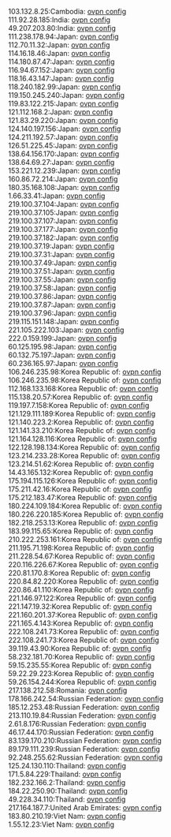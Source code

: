 103.132.8.25:Cambodia: [ovpn config](vpn/103_132_8_25.ovpn)  
111.92.28.185:India: [ovpn config](vpn/111_92_28_185.ovpn)  
49.207.203.80:India: [ovpn config](vpn/49_207_203_80.ovpn)  
111.238.178.94:Japan: [ovpn config](vpn/111_238_178_94.ovpn)  
112.70.11.32:Japan: [ovpn config](vpn/112_70_11_32.ovpn)  
114.16.18.46:Japan: [ovpn config](vpn/114_16_18_46.ovpn)  
114.180.87.47:Japan: [ovpn config](vpn/114_180_87_47.ovpn)  
116.94.67.152:Japan: [ovpn config](vpn/116_94_67_152.ovpn)  
118.16.43.147:Japan: [ovpn config](vpn/118_16_43_147.ovpn)  
118.240.182.99:Japan: [ovpn config](vpn/118_240_182_99.ovpn)  
119.150.245.240:Japan: [ovpn config](vpn/119_150_245_240.ovpn)  
119.83.122.215:Japan: [ovpn config](vpn/119_83_122_215.ovpn)  
121.112.168.2:Japan: [ovpn config](vpn/121_112_168_2.ovpn)  
121.83.29.220:Japan: [ovpn config](vpn/121_83_29_220.ovpn)  
124.140.197.156:Japan: [ovpn config](vpn/124_140_197_156.ovpn)  
124.211.192.57:Japan: [ovpn config](vpn/124_211_192_57.ovpn)  
126.51.225.45:Japan: [ovpn config](vpn/126_51_225_45.ovpn)  
138.64.156.170:Japan: [ovpn config](vpn/138_64_156_170.ovpn)  
138.64.69.27:Japan: [ovpn config](vpn/138_64_69_27.ovpn)  
153.221.12.239:Japan: [ovpn config](vpn/153_221_12_239.ovpn)  
160.86.72.214:Japan: [ovpn config](vpn/160_86_72_214.ovpn)  
180.35.168.108:Japan: [ovpn config](vpn/180_35_168_108.ovpn)  
1.66.33.41:Japan: [ovpn config](vpn/1_66_33_41.ovpn)  
219.100.37.104:Japan: [ovpn config](vpn/219_100_37_104.ovpn)  
219.100.37.105:Japan: [ovpn config](vpn/219_100_37_105.ovpn)  
219.100.37.107:Japan: [ovpn config](vpn/219_100_37_107.ovpn)  
219.100.37.177:Japan: [ovpn config](vpn/219_100_37_177.ovpn)  
219.100.37.182:Japan: [ovpn config](vpn/219_100_37_182.ovpn)  
219.100.37.19:Japan: [ovpn config](vpn/219_100_37_19.ovpn)  
219.100.37.31:Japan: [ovpn config](vpn/219_100_37_31.ovpn)  
219.100.37.49:Japan: [ovpn config](vpn/219_100_37_49.ovpn)  
219.100.37.51:Japan: [ovpn config](vpn/219_100_37_51.ovpn)  
219.100.37.55:Japan: [ovpn config](vpn/219_100_37_55.ovpn)  
219.100.37.58:Japan: [ovpn config](vpn/219_100_37_58.ovpn)  
219.100.37.86:Japan: [ovpn config](vpn/219_100_37_86.ovpn)  
219.100.37.87:Japan: [ovpn config](vpn/219_100_37_87.ovpn)  
219.100.37.96:Japan: [ovpn config](vpn/219_100_37_96.ovpn)  
219.115.151.148:Japan: [ovpn config](vpn/219_115_151_148.ovpn)  
221.105.222.103:Japan: [ovpn config](vpn/221_105_222_103.ovpn)  
222.0.159.199:Japan: [ovpn config](vpn/222_0_159_199.ovpn)  
60.125.195.98:Japan: [ovpn config](vpn/60_125_195_98.ovpn)  
60.132.75.197:Japan: [ovpn config](vpn/60_132_75_197.ovpn)  
60.236.165.97:Japan: [ovpn config](vpn/60_236_165_97.ovpn)  
106.246.235.98:Korea Republic of: [ovpn config](vpn/106_246_235_98.ovpn)  
106.246.235.98:Korea Republic of: [ovpn config](vpn/106_246_235_98.ovpn)  
112.168.133.168:Korea Republic of: [ovpn config](vpn/112_168_133_168.ovpn)  
115.138.20.57:Korea Republic of: [ovpn config](vpn/115_138_20_57.ovpn)  
119.197.7.158:Korea Republic of: [ovpn config](vpn/119_197_7_158.ovpn)  
121.129.111.189:Korea Republic of: [ovpn config](vpn/121_129_111_189.ovpn)  
121.140.223.2:Korea Republic of: [ovpn config](vpn/121_140_223_2.ovpn)  
121.141.33.210:Korea Republic of: [ovpn config](vpn/121_141_33_210.ovpn)  
121.164.128.116:Korea Republic of: [ovpn config](vpn/121_164_128_116.ovpn)  
122.128.198.134:Korea Republic of: [ovpn config](vpn/122_128_198_134.ovpn)  
123.214.233.28:Korea Republic of: [ovpn config](vpn/123_214_233_28.ovpn)  
123.214.51.62:Korea Republic of: [ovpn config](vpn/123_214_51_62.ovpn)  
14.43.165.132:Korea Republic of: [ovpn config](vpn/14_43_165_132.ovpn)  
175.194.115.126:Korea Republic of: [ovpn config](vpn/175_194_115_126.ovpn)  
175.211.42.16:Korea Republic of: [ovpn config](vpn/175_211_42_16.ovpn)  
175.212.183.47:Korea Republic of: [ovpn config](vpn/175_212_183_47.ovpn)  
180.224.109.184:Korea Republic of: [ovpn config](vpn/180_224_109_184.ovpn)  
180.226.220.185:Korea Republic of: [ovpn config](vpn/180_226_220_185.ovpn)  
182.218.253.13:Korea Republic of: [ovpn config](vpn/182_218_253_13.ovpn)  
183.99.115.65:Korea Republic of: [ovpn config](vpn/183_99_115_65.ovpn)  
210.222.253.161:Korea Republic of: [ovpn config](vpn/210_222_253_161.ovpn)  
211.195.71.198:Korea Republic of: [ovpn config](vpn/211_195_71_198.ovpn)  
211.228.54.67:Korea Republic of: [ovpn config](vpn/211_228_54_67.ovpn)  
220.116.226.67:Korea Republic of: [ovpn config](vpn/220_116_226_67.ovpn)  
220.81.170.8:Korea Republic of: [ovpn config](vpn/220_81_170_8.ovpn)  
220.84.82.220:Korea Republic of: [ovpn config](vpn/220_84_82_220.ovpn)  
220.86.41.110:Korea Republic of: [ovpn config](vpn/220_86_41_110.ovpn)  
221.146.97.122:Korea Republic of: [ovpn config](vpn/221_146_97_122.ovpn)  
221.147.19.32:Korea Republic of: [ovpn config](vpn/221_147_19_32.ovpn)  
221.160.201.37:Korea Republic of: [ovpn config](vpn/221_160_201_37.ovpn)  
221.165.4.143:Korea Republic of: [ovpn config](vpn/221_165_4_143.ovpn)  
222.108.241.73:Korea Republic of: [ovpn config](vpn/222_108_241_73.ovpn)  
222.108.241.73:Korea Republic of: [ovpn config](vpn/222_108_241_73.ovpn)  
39.119.43.90:Korea Republic of: [ovpn config](vpn/39_119_43_90.ovpn)  
58.232.181.70:Korea Republic of: [ovpn config](vpn/58_232_181_70.ovpn)  
59.15.235.55:Korea Republic of: [ovpn config](vpn/59_15_235_55.ovpn)  
59.22.29.223:Korea Republic of: [ovpn config](vpn/59_22_29_223.ovpn)  
59.26.154.244:Korea Republic of: [ovpn config](vpn/59_26_154_244.ovpn)  
217.138.212.58:Romania: [ovpn config](vpn/217_138_212_58.ovpn)  
178.166.242.54:Russian Federation: [ovpn config](vpn/178_166_242_54.ovpn)  
185.12.253.48:Russian Federation: [ovpn config](vpn/185_12_253_48.ovpn)  
213.110.19.84:Russian Federation: [ovpn config](vpn/213_110_19_84.ovpn)  
2.61.8.176:Russian Federation: [ovpn config](vpn/2_61_8_176.ovpn)  
46.17.44.170:Russian Federation: [ovpn config](vpn/46_17_44_170.ovpn)  
83.139.170.210:Russian Federation: [ovpn config](vpn/83_139_170_210.ovpn)  
89.179.111.239:Russian Federation: [ovpn config](vpn/89_179_111_239.ovpn)  
92.248.255.62:Russian Federation: [ovpn config](vpn/92_248_255_62.ovpn)  
125.24.130.110:Thailand: [ovpn config](vpn/125_24_130_110.ovpn)  
171.5.84.229:Thailand: [ovpn config](vpn/171_5_84_229.ovpn)  
182.232.166.2:Thailand: [ovpn config](vpn/182_232_166_2.ovpn)  
184.22.250.90:Thailand: [ovpn config](vpn/184_22_250_90.ovpn)  
49.228.34.110:Thailand: [ovpn config](vpn/49_228_34_110.ovpn)  
217.164.187.7:United Arab Emirates: [ovpn config](vpn/217_164_187_7.ovpn)  
183.80.210.19:Viet Nam: [ovpn config](vpn/183_80_210_19.ovpn)  
1.55.12.23:Viet Nam: [ovpn config](vpn/1_55_12_23.ovpn)  
